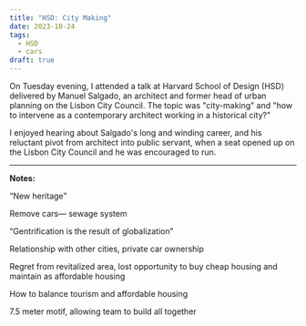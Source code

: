 ```yaml
---
title: "HSD: City Making"
date: 2023-10-24
tags:
  - HSD
  - cars
draft: true
---
```

On Tuesday evening, I attended a talk at Harvard School of Design (HSD) delivered by Manuel Salgado, an architect and former head of urban planning on the Lisbon City Council. The topic was "city-making" and "how to intervene as a contemporary architect working in a historical city?"

I enjoyed hearing about Salgado's long and winding career, and his reluctant pivot from architect into public servant, when a seat opened up on the Lisbon City Council and he was encouraged to run.



---

**Notes:**

“New heritage”

Remove cars— sewage system

“Gentrification is the result of globalization”

Relationship with other cities, private car ownership

Regret from revitalized area, lost opportunity to buy cheap housing and maintain as affordable housing

How to balance tourism and affordable housing

7.5 meter motif, allowing team to build all together
